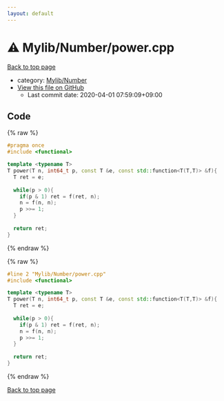 ```yaml
---
layout: default
---
```


<!-- mathjax config similar to math.stackexchange -->
<script type="text/javascript" async
  src="https://cdnjs.cloudflare.com/ajax/libs/mathjax/2.7.5/MathJax.js?config=TeX-MML-AM_CHTML">
</script>
<script type="text/x-mathjax-config">
  MathJax.Hub.Config({
    TeX: { equationNumbers: { autoNumber: "AMS" }},
    tex2jax: {
      inlineMath: [ ['$','$'] ],
      processEscapes: true
    },
    "HTML-CSS": { matchFontHeight: false },
    displayAlign: "left",
    displayIndent: "2em"
  });
</script>

<script type="text/javascript" src="https://cdnjs.cloudflare.com/ajax/libs/jquery/3.4.1/jquery.min.js"></script>
<script src="https://cdn.jsdelivr.net/npm/jquery-balloon-js@1.1.2/jquery.balloon.min.js" integrity="sha256-ZEYs9VrgAeNuPvs15E39OsyOJaIkXEEt10fzxJ20+2I=" crossorigin="anonymous"></script>
<script type="text/javascript" src="../../../assets/js/copy-button.js"></script>
<link rel="stylesheet" href="../../../assets/css/copy-button.css" />


# :warning: Mylib/Number/power.cpp

<a href="../../../index.html">Back to top page</a>

* category: <a href="../../../index.html#5fda78fda98ef9fc0f87c6b50d529f19">Mylib/Number</a>
* <a href="{{ site.github.repository_url }}/blob/master/Mylib/Number/power.cpp">View this file on GitHub</a>
    - Last commit date: 2020-04-01 07:59:09+09:00




## Code

<a id="unbundled"></a>
{% raw %}
```cpp
#pragma once
#include <functional>

template <typename T>
T power(T n, int64_t p, const T &e, const std::function<T(T,T)> &f){
  T ret = e;
  
  while(p > 0){
    if(p & 1) ret = f(ret, n);
    n = f(n, n);
    p >>= 1;
  }
  
  return ret;
}

```
{% endraw %}

<a id="bundled"></a>
{% raw %}
```cpp
#line 2 "Mylib/Number/power.cpp"
#include <functional>

template <typename T>
T power(T n, int64_t p, const T &e, const std::function<T(T,T)> &f){
  T ret = e;
  
  while(p > 0){
    if(p & 1) ret = f(ret, n);
    n = f(n, n);
    p >>= 1;
  }
  
  return ret;
}

```
{% endraw %}

<a href="../../../index.html">Back to top page</a>

